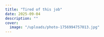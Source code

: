```yaml
---
title: "Tired of this job"
date: 2025-09-04
description: ""
cover:
  image: "/uploads/photo-1756994757013.jpg"
---
```


